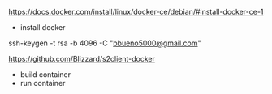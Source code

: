 https://docs.docker.com/install/linux/docker-ce/debian/#install-docker-ce-1
- install docker

ssh-keygen -t rsa -b 4096 -C "bbueno5000@gmail.com"

https://github.com/Blizzard/s2client-docker
- build container
- run container
